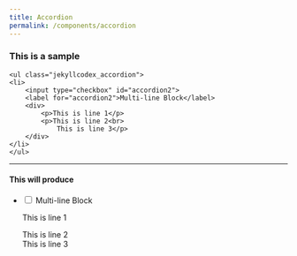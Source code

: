 ```yaml
---
title: Accordion
permalink: /components/accordion
---
```

### This is a sample 
```
<ul class="jekyllcodex_accordion"> 
<li>
	<input type="checkbox" id="accordion2">
	<label for="accordion2">Multi-line Block</label>
	<div>
		<p>This is line 1</p>
		<p>This is line 2<br>
			This is line 3</p>
	</div>
</li>
</ul>
```
----
#### This will produce 
 <ul class="jekyllcodex_accordion"> 
	<li>
    <input type="checkbox" id="accordion2">
    <label for="accordion2">Multi-line Block</label>
    <div>
      <p>This is line 1</p>
      <p>This is line 2<br>
        This is line 3</p>
    </div>
  </li>
	</ul>